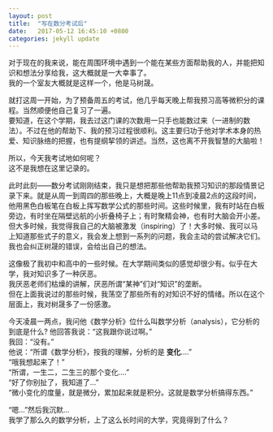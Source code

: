 ```yaml
---
layout: post
title:  "写在数分考试后"
date:   2017-05-12 16:45:10 +0800
categories: jekyll update
---
```


对于现在的我来说，能在周围环境中遇到一个能在某些方面帮助我的人，并能把知识和想法分享给我，这大概就是一大幸事了。   
我的一个室友大概就是这样一个，他是马树晟。

就打这周一开始，为了预备周五的考试，他几乎每天晚上帮我预习高等微积分的课程。当然顺便他自己复习了一遍。   
要知道，在这个学期，我去过这门课的次数用一只手也能数过来（一进制的数法）。不过在他的帮助下、我的预习过程很顺利。这主要归功于他对学术本身的热爱、知识脉络的把握，也有提纲挈领的讲述。当然，这也离不开我智慧的大脑啦！

所以，今天我考试地如何呢？   
这不是我想在这里记录的。    

此时此刻——数分考试刚刚结束，我只是想把那些他帮助我预习知识的那段情景记录下来。就是从周一到周四的那些晚上，大概是晚上11点到凌晨2点的这段时间，他用黑色白板笔在白板上挥写数学公式的那些时间。这些时候里，我有时站在白板旁边，有时坐在隔壁远航的小折叠椅子上；有时聚精会神，也有时大脑会开小差。但大多时候，我觉得我自己的大脑被激发（inspiring）了！大多时候、我可以马上知道那些式子的意义，我会发上想到一系列的问题，我会主动的尝试解决它们。我也会纠正树晟的错误，会给出自己的想法。

这像极了我初中和高中的一些时候。在大学期间类似的感觉却很少有。似乎在大学，我对知识多了一种厌恶。   
我厌恶老师们枯燥的讲解，厌恶所谓“某神”们对“知识”的垄断。   
但在上面我说过的那些时候，我荡空了那些所有的对知识不好的情绪。所以在这个层面上，我对树晟多了一份感激。

今天凌晨一两点，我问他《数学分析》位什么叫数学分析（analysis），它分析的到底是什么?
他回答我说：“这我跟你说过啊。”    
我回：“没有。”   
他说：“所谓《数学分析》，按我的理解，分析的是 **变化**....”   
“哦我想起来了！”   
“所谓，一生二，二生三的那个变化....”    
“好了你别扯了，我知道了...”   
“微小变化的度量，就是微分，累加起来就是积分。这就是数学分析搞得东西。”    

“嗯...”然后我沉默...    
我学了那么久的数学分析，上了这么长时间的大学，究竟得到了什么？
